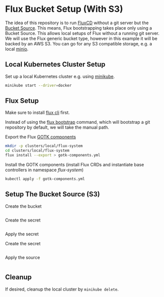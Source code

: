 # Flux Bucket Setup (With S3)

The idea of this repository is to run [FluxCD](https://fluxcd.io/) without a git server but the [Bucket Source](https://fluxcd.io/docs/components/source/buckets/). This means, Flux bootstrapping takes place only using a Bucket Source. This allows local setups of Flux without a running git server.
We will use the Flux generic bucket type, however in this example it will be backed by an AWS S3. You can go for any S3 compatible storage, e.g. a local [minio](https://min.io/).

## Local Kubernetes Cluster Setup

Set up a local Kubernetes cluster e.g. using [minikube](https://minikube.sigs.k8s.io/docs/start/).

```bash
minikube start --driver=docker
```

## Flux Setup

Make sure to install [flux cli](https://fluxcd.io/docs/cmd/) first.

Instead of using the [flux bootstrap](https://fluxcd.io/docs/cmd/flux_bootstrap/) command, which will bootstrap a git repository by default, we will take the manual path.

Export the Flux [GOTK components](https://fluxcd.io/docs/components/)

```bash
mkdir -p clusters/local/flux-system
cd clusters/local/flux-system
flux install --export > gotk-components.yml
```

Install the GOTK components (install Flux CRDs and instantiate base controllers in namespace _flux-system_)

```bash
kubectl apply -f gotk-components.yml
```

## Setup The Bucket Source (S3)

Create the bucket

```bash

```

Create the secret

```yaml

```

Apply the secret

Create the secret

```bash

```

Apply the source

```bash

```

## Cleanup

If desired, cleanup the local cluster by `minikube delete`.
